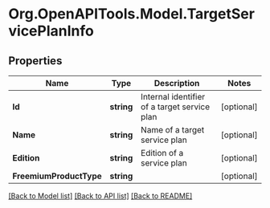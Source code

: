 
# Org.OpenAPITools.Model.TargetServicePlanInfo

## Properties

Name | Type | Description | Notes
------------ | ------------- | ------------- | -------------
**Id** | **string** | Internal identifier of a target service plan | [optional] 
**Name** | **string** | Name of a target service plan | [optional] 
**Edition** | **string** | Edition of a service plan | [optional] 
**FreemiumProductType** | **string** |  | [optional] 

[[Back to Model list]](../README.md#documentation-for-models)
[[Back to API list]](../README.md#documentation-for-api-endpoints)
[[Back to README]](../README.md)


